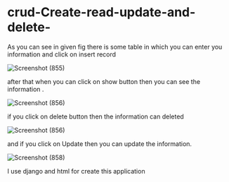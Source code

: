 # crud-Create-read-update-and-delete-
As you can see in given fig there is some table in which you can enter you information and click on insert record 


![Screenshot (855)](https://user-images.githubusercontent.com/68075023/93746867-71ad9180-fc13-11ea-8eba-c12986fc3298.png)


after that when you can click on show button then you can see the information .

![Screenshot (856)](https://user-images.githubusercontent.com/68075023/93747241-0c0dd500-fc14-11ea-978e-41e49e95f503.png)

if you click on delete button then the information can deleted


![Screenshot (856)](https://user-images.githubusercontent.com/68075023/93747404-4aa38f80-fc14-11ea-8255-f869a0f397dd.png)

and if you click on Update then you can update the information.


![Screenshot (858)](https://user-images.githubusercontent.com/68075023/93747565-850d2c80-fc14-11ea-82ce-ef2a548146d1.png)

I use django and html for create this application
